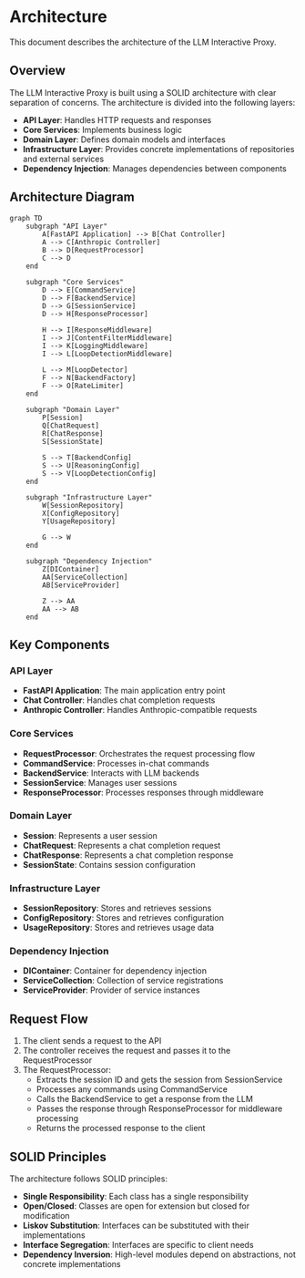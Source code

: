 # Architecture

This document describes the architecture of the LLM Interactive Proxy.

## Overview

The LLM Interactive Proxy is built using a SOLID architecture with clear separation of concerns. The architecture is divided into the following layers:

- **API Layer**: Handles HTTP requests and responses
- **Core Services**: Implements business logic
- **Domain Layer**: Defines domain models and interfaces
- **Infrastructure Layer**: Provides concrete implementations of repositories and external services
- **Dependency Injection**: Manages dependencies between components

## Architecture Diagram

```mermaid
graph TD
    subgraph "API Layer"
        A[FastAPI Application] --> B[Chat Controller]
        A --> C[Anthropic Controller]
        B --> D[RequestProcessor]
        C --> D
    end
    
    subgraph "Core Services"
        D --> E[CommandService]
        D --> F[BackendService]
        D --> G[SessionService]
        D --> H[ResponseProcessor]
        
        H --> I[ResponseMiddleware]
        I --> J[ContentFilterMiddleware]
        I --> K[LoggingMiddleware]
        I --> L[LoopDetectionMiddleware]
        
        L --> M[LoopDetector]
        F --> N[BackendFactory]
        F --> O[RateLimiter]
    end
    
    subgraph "Domain Layer"
        P[Session]
        Q[ChatRequest]
        R[ChatResponse]
        S[SessionState]
        
        S --> T[BackendConfig]
        S --> U[ReasoningConfig]
        S --> V[LoopDetectionConfig]
    end
    
    subgraph "Infrastructure Layer"
        W[SessionRepository]
        X[ConfigRepository]
        Y[UsageRepository]
        
        G --> W
    end
    
    subgraph "Dependency Injection"
        Z[DIContainer]
        AA[ServiceCollection]
        AB[ServiceProvider]
        
        Z --> AA
        AA --> AB
    end
```

## Key Components

### API Layer

- **FastAPI Application**: The main application entry point
- **Chat Controller**: Handles chat completion requests
- **Anthropic Controller**: Handles Anthropic-compatible requests

### Core Services

- **RequestProcessor**: Orchestrates the request processing flow
- **CommandService**: Processes in-chat commands
- **BackendService**: Interacts with LLM backends
- **SessionService**: Manages user sessions
- **ResponseProcessor**: Processes responses through middleware

### Domain Layer

- **Session**: Represents a user session
- **ChatRequest**: Represents a chat completion request
- **ChatResponse**: Represents a chat completion response
- **SessionState**: Contains session configuration

### Infrastructure Layer

- **SessionRepository**: Stores and retrieves sessions
- **ConfigRepository**: Stores and retrieves configuration
- **UsageRepository**: Stores and retrieves usage data

### Dependency Injection

- **DIContainer**: Container for dependency injection
- **ServiceCollection**: Collection of service registrations
- **ServiceProvider**: Provider of service instances

## Request Flow

1. The client sends a request to the API
2. The controller receives the request and passes it to the RequestProcessor
3. The RequestProcessor:
   - Extracts the session ID and gets the session from SessionService
   - Processes any commands using CommandService
   - Calls the BackendService to get a response from the LLM
   - Passes the response through ResponseProcessor for middleware processing
   - Returns the processed response to the client

## SOLID Principles

The architecture follows SOLID principles:

- **Single Responsibility**: Each class has a single responsibility
- **Open/Closed**: Classes are open for extension but closed for modification
- **Liskov Substitution**: Interfaces can be substituted with their implementations
- **Interface Segregation**: Interfaces are specific to client needs
- **Dependency Inversion**: High-level modules depend on abstractions, not concrete implementations
